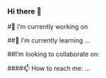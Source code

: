 ### Hi there 👋

#🔭 I’m currently working on

##🌱 I’m currently learning ...
<div>
##I’m looking to collaborate on:
</div>

####📫 How to reach me: ...
